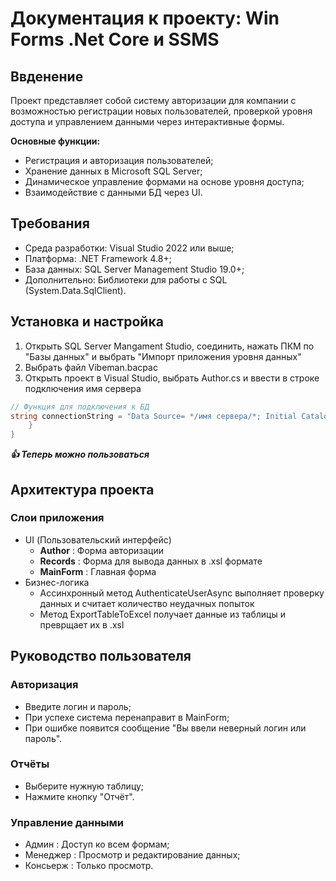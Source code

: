 # Документация к проекту: Win Forms .Net Core и SSMS
## Ввденение
Проект представляет собой систему авторизации для компании с возможностью регистрации новых пользователей, проверкой уровня доступа и управлением данными через интерактивные формы.

**Основные функции:**
- Регистрация и авторизация пользователей;
- Хранение данных в Microsoft SQL Server;
- Динамическое управление формами на основе уровня доступа;
- Взаимодействие с данными БД через UI.

## Требования 
- Среда разработки: Visual Studio 2022 или выше;
- Платформа: .NET Framework 4.8+;
- База данных: SQL Server Management Studio 19.0+;
- Дополнительно: Библиотеки для работы с SQL (System.Data.SqlClient).

## Установка и настройка
1. Открыть SQL Server Mangament Studio, соединить, нажать ПКМ по "Базы данных" и выбрать "Импорт приложения уровня данных"
2. Выбрать файл Vibeman.bacpac
3. Открыть проект в Visual Studio, выбрать Author.cs и ввести в строке подключения имя сервера
```csharp
// Функция для подключения к БД
string connectionString = "Data Source= */имя сервера/*; Initial Catalog=Vibeman;Integrated Security=True;";
    }
}
```
***👍 Теперь можно пользоваться***

## Архитектура проекта
### Слои приложения 
- UI (Пользовательский интерфейс)
  - **Author** : Форма авторизации
  - **Records** : Форма для вывода данных в .xsl формате
  - **MainForm** : Главная форма
- Бизнес-логика
  - Ассинхронный метод AuthenticateUserAsync выполняет проверку данных и считает количество неудачных попыток
  - Метод ExportTableToExcel получает данные из таблицы и преврщает их в .xsl

## Руководство пользователя

### Авторизация
- Введите логин и пароль;
- При успехе система перенаправит в MainForm;
- При ошибке появится сообщение "Вы ввели неверный логин или пароль".

### Отчёты
- Выберите нужную таблицу;
- Нажмите кнопку "Отчёт".

### Управление данными
- Админ : Доступ ко всем формам;
- Менеджер : Просмотр и редактирование данных;
- Консьерж : Только просмотр.
